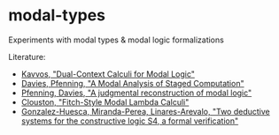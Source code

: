 # modal-types
Experiments with modal types & modal logic formalizations

Literature:
* [Kavvos, "Dual-Context Calculi for Modal Logic"](https://arxiv.org/abs/1602.04860)
* [Davies, Pfenning, "A Modal Analysis of Staged Computation"](https://www.cs.cmu.edu/~fp/papers/jacm00.pdf)
* [Pfenning, Davies, "A judgmental reconstruction of modal logic"](https://www.cs.cmu.edu/~fp/papers/mscs00.pdf)
* [Clouston, "Fitch-Style Modal Lambda Calculi"](https://arxiv.org/abs/1710.08326)
* [Gonzalez-Huesca, Miranda-Perea, Linares-Arevalo, "Two deductive systems for the constructive logic S4, a formal verification"](http://www.anupamdas.com/sd19/papers/SD19_paper_6.pdf)
